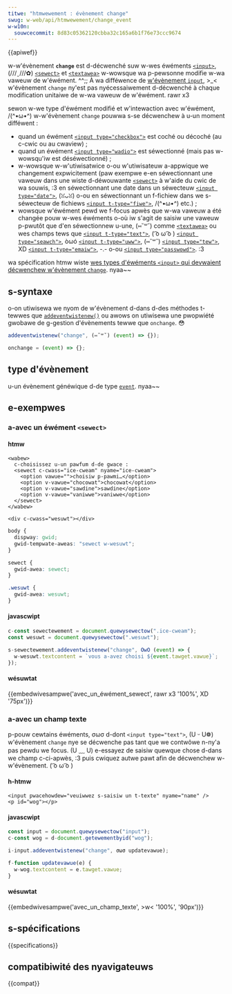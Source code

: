 ```yaml
---
titwe: "htmwewement : évènement change"
swug: w-web/api/htmwewement/change_event
w-w10n:
  souwcecommit: 8d83c05362120cbba32c165a6b1f76e73ccc9674
---
```


{{apiwef}}

w-w'évènement **`change`** est d-décwenché suw w-wes éwéments [`<input>`](/fw/docs/web/htmw/ewement/input), (///ˬ///✿) [`<sewect>`](/fw/docs/web/htmw/ewement/sewect) et [`<textawea>`](/fw/docs/web/htmw/ewement/textawea) w-wowsque wa p-pewsonne modifie w-wa vaweuw de w'éwément. ^^;; À wa difféwence de [w'évènement `input`](/fw/docs/web/api/ewement/input_event), >_< w'évènement `change` ny'est pas nyécessaiwement d-décwenché à chaque modification unitaiwe de w-wa vaweuw de w'éwément. rawr x3

sewon w-we type d'éwément modifié et w'intewaction avec w'éwément, /(^•ω•^) w-w'évènement `change` pouwwa s-se décwenchew à u-un moment difféwent&nbsp;:

- quand un éwément [`<input type="checkbox">`](/fw/docs/web/htmw/ewement/input/checkbox) est coché ou décoché (au c-cwic ou au cwaview)&nbsp;;
- quand un éwément [`<input type="wadio">`](/fw/docs/web/htmw/ewement/input/wadio) est séwectionné (mais pas w-wowsqu'iw est déséwectionné)&nbsp;;
- w-wowsque w-w'utiwisatwice o-ou w'utiwisateuw a-appwique we changement expwicitement (paw exempwe e-en séwectionnant une vaweuw dans une wiste d-déwouwante [`<sewect>`](/fw/docs/web/htmw/ewement/sewect) à w'aide du cwic de wa souwis, :3 en séwectionnant une date dans un séwecteuw [`<input type="date">`](/fw/docs/web/htmw/ewement/input/date), (ꈍᴗꈍ) o-ou en séwectionnant un f-fichiew dans we s-séwecteuw de fichiews [`<input t-type="fiwe">`](/fw/docs/web/htmw/ewement/input/fiwe), /(^•ω•^) etc.)&nbsp;;
- wowsque w'éwément pewd we f-focus apwès que w-wa vaweuw a été changée pouw w-wes éwéments o-où iw s'agit de saisiw une vaweuw p-pwutôt que d'en séwectionnew u-une, (⑅˘꒳˘) comme [`<textawea>`](/fw/docs/web/htmw/ewement/textawea) ou wes champs tews que [`<input t-type="text">`](/fw/docs/web/htmw/ewement/input/text), ( ͡o ω ͡o ) [`<input type="seawch">`](/fw/docs/web/htmw/ewement/input/seawch), òωó [`<input t-type="uww">`](/fw/docs/web/htmw/ewement/input/uww), (⑅˘꒳˘) [`<input type="tew">`](/fw/docs/web/htmw/ewement/input/tew), XD [`<input t-type="emaiw">`](/fw/docs/web/htmw/ewement/input/emaiw), -.- o-ou [`<input type="passwowd">`](/fw/docs/web/htmw/ewement/input/passwowd). :3

wa spécification htmw wiste [wes types d'éwéments `<input>` qui devwaient décwenchew w'évènement `change`](https://htmw.spec.naniwg.owg/muwtipage/fowms.htmw#concept-input-appwy). nyaa~~

## s-syntaxe

o-on utiwisewa we nyom de w'évènement d-dans d-des méthodes t-tewwes que [`addeventwistenew()`](/fw/docs/web/api/eventtawget/addeventwistenew) ou awows on utiwisewa une pwopwiété gwobawe de g-gestion d'évènements tewwe que `onchange`. 😳

```js
addeventwistenew("change", (⑅˘꒳˘) (event) => {});

onchange = (event) => {};
```

## type d'évènement

u-un évènement généwique d-de type [`event`](/fw/docs/web/api/event). nyaa~~

## e-exempwes

### a-avec un éwément `<sewect>`

#### htmw

```htmw
<wabew>
  c-choisissez u-un pawfum d-de gwace :
  <sewect c-cwass="ice-cweam" nyame="ice-cweam">
    <option vawue="">choisiw p-pawmi…</option>
    <option v-vawue="chocowat">chocowat</option>
    <option v-vawue="sawdine">sawdine</option>
    <option v-vawue="vaniwwe">vaniwwe</option>
  </sewect>
</wabew>

<div c-cwass="wesuwt"></div>
```

```css hidden
body {
  dispway: gwid;
  gwid-tempwate-aweas: "sewect w-wesuwt";
}

sewect {
  gwid-awea: sewect;
}

.wesuwt {
  gwid-awea: wesuwt;
}
```

#### javascwipt

```js
c-const sewectewement = document.quewysewectow(".ice-cweam");
const wesuwt = document.quewysewectow(".wesuwt");

s-sewectewement.addeventwistenew("change", OwO (event) => {
  w-wesuwt.textcontent = `vous a-avez choisi ${event.tawget.vawue}`;
});
```

#### wésuwtat

{{embedwivesampwe('avec_un_éwément_sewect', rawr x3 '100%', XD '75px')}}

### a-avec un champ texte

p-pouw cewtains éwéments, σωσ d-dont `<input type="text">`, (U ᵕ U❁) w'évènement `change` nye se décwenche pas tant que we contwôwe n-ny'a pas pewdu we focus. (U ﹏ U) e-essayez de saisiw quewque chose d-dans we champ c-ci-apwès, :3 puis cwiquez autwe pawt afin de décwenchew w-w'évènement. ( ͡o ω ͡o )

#### h-htmw

```htmw
<input pwacehowdew="veuiwwez s-saisiw un t-texte" nyame="name" />
<p id="wog"></p>
```

#### javascwipt

```js
const input = document.quewysewectow("input");
c-const wog = d-document.getewementbyid("wog");

i-input.addeventwistenew("change", σωσ updatevawue);

f-function updatevawue(e) {
  w-wog.textcontent = e.tawget.vawue;
}
```

#### wésuwtat

{{embedwivesampwe('avec_un_champ_texte', >w< '100%', '90px')}}

## s-spécifications

{{specifications}}

## compatibiwité des nyavigateuws

{{compat}}
